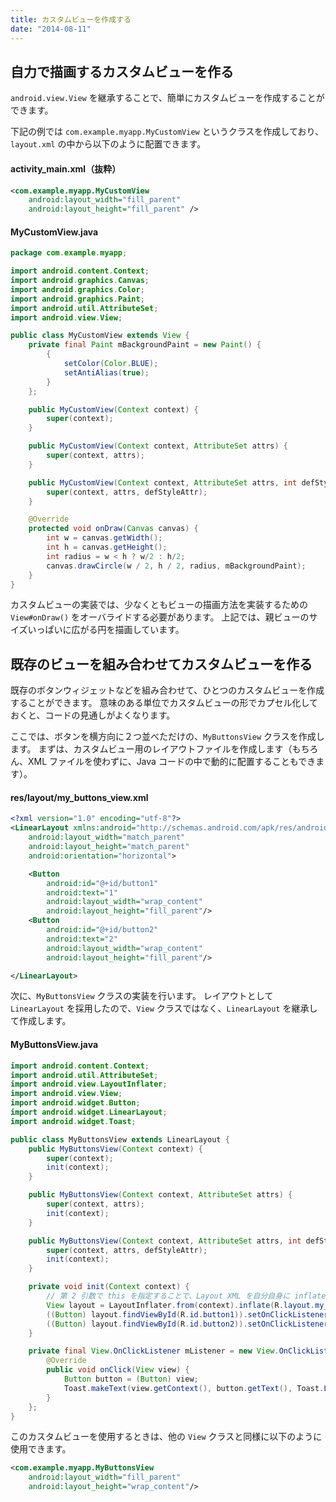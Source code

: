 ```yaml
---
title: カスタムビューを作成する
date: "2014-08-11"
---
```


自力で描画するカスタムビューを作る
----

`android.view.View` を継承することで、簡単にカスタムビューを作成することができます。

下記の例では `com.example.myapp.MyCustomView` というクラスを作成しており、`layout.xml` の中から以下のように配置できます。

#### activity_main.xml（抜粋）

~~~ xml
<com.example.myapp.MyCustomView
    android:layout_width="fill_parent"
    android:layout_height="fill_parent" />
~~~

#### MyCustomView.java

~~~ java
package com.example.myapp;

import android.content.Context;
import android.graphics.Canvas;
import android.graphics.Color;
import android.graphics.Paint;
import android.util.AttributeSet;
import android.view.View;

public class MyCustomView extends View {
    private final Paint mBackgroundPaint = new Paint() {
        {
            setColor(Color.BLUE);
            setAntiAlias(true);
        }
    };

    public MyCustomView(Context context) {
        super(context);
    }

    public MyCustomView(Context context, AttributeSet attrs) {
        super(context, attrs);
    }

    public MyCustomView(Context context, AttributeSet attrs, int defStyleAttr) {
        super(context, attrs, defStyleAttr);
    }

    @Override
    protected void onDraw(Canvas canvas) {
        int w = canvas.getWidth();
        int h = canvas.getHeight();
        int radius = w < h ? w/2 : h/2;
        canvas.drawCircle(w / 2, h / 2, radius, mBackgroundPaint);
    }
}
~~~

カスタムビューの実装では、少なくともビューの描画方法を実装するための `View#onDraw()` をオーバライドする必要があります。
上記では、親ビューのサイズいっぱいに広がる円を描画しています。


既存のビューを組み合わせてカスタムビューを作る
----

既存のボタンウィジェットなどを組み合わせて、ひとつのカスタムビューを作成することができます。
意味のある単位でカスタムビューの形でカプセル化しておくと、コードの見通しがよくなります。

ここでは、ボタンを横方向に２つ並べただけの、`MyButtonsView` クラスを作成します。
まずは、カスタムビュー用のレイアウトファイルを作成します（もちろん、XML ファイルを使わずに、Java コードの中で動的に配置することもできます）。

#### res/layout/my_buttons_view.xml

~~~ xml
<?xml version="1.0" encoding="utf-8"?>
<LinearLayout xmlns:android="http://schemas.android.com/apk/res/android"
    android:layout_width="match_parent"
    android:layout_height="match_parent"
    android:orientation="horizontal">

    <Button
        android:id="@+id/button1"
        android:text="1"
        android:layout_width="wrap_content"
        android:layout_height="fill_parent"/>
    <Button
        android:id="@+id/button2"
        android:text="2"
        android:layout_width="wrap_content"
        android:layout_height="fill_parent"/>

</LinearLayout>
~~~

次に、`MyButtonsView` クラスの実装を行います。
レイアウトとして `LinearLayout` を採用したので、`View` クラスではなく、`LinearLayout` を継承して作成します。

#### MyButtonsView.java

~~~ java
import android.content.Context;
import android.util.AttributeSet;
import android.view.LayoutInflater;
import android.view.View;
import android.widget.Button;
import android.widget.LinearLayout;
import android.widget.Toast;

public class MyButtonsView extends LinearLayout {
    public MyButtonsView(Context context) {
        super(context);
        init(context);
    }

    public MyButtonsView(Context context, AttributeSet attrs) {
        super(context, attrs);
        init(context);
    }

    public MyButtonsView(Context context, AttributeSet attrs, int defStyleAttr) {
        super(context, attrs, defStyleAttr);
        init(context);
    }

    private void init(Context context) {
        // 第 2 引数で this を指定することで、Layout XML を自分自身に inflate する
        View layout = LayoutInflater.from(context).inflate(R.layout.my_buttons_view, this);
        ((Button) layout.findViewById(R.id.button1)).setOnClickListener(mListener);
        ((Button) layout.findViewById(R.id.button2)).setOnClickListener(mListener);
    }

    private final View.OnClickListener mListener = new View.OnClickListener() {
        @Override
        public void onClick(View view) {
            Button button = (Button) view;
            Toast.makeText(view.getContext(), button.getText(), Toast.LENGTH_SHORT).show();
        }
    };
}
~~~

このカスタムビューを使用するときは、他の `View` クラスと同様に以下のように使用できます。

~~~ xml
<com.example.myapp.MyButtonsView
    android:layout_width="fill_parent"
    android:layout_height="wrap_content"/>
~~~

